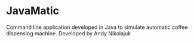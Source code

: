 # JavaMatic

Command line application developed in Java to simulate automatic coffee dispensing machine. 
Developed by Andy Nikolajuk
